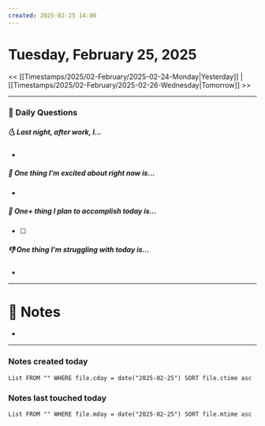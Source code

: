 ```yaml
---
created: 2025-02-25 14:00
---
```

# Tuesday, February 25, 2025

<< [[Timestamps/2025/02-February/2025-02-24-Monday|Yesterday]] | [[Timestamps/2025/02-February/2025-02-26-Wednesday|Tomorrow]] >>

---
### 📅 Daily Questions
##### 🌜 Last night, after work, I...
- 

##### 🙌 One thing I'm excited about right now is...
- 

##### 🚀 One+ thing I plan to accomplish today is...
- [ ] 

##### 👎 One thing I'm struggling with today is...
- 

---
# 📝 Notes
- 

---
### Notes created today
```dataview
List FROM "" WHERE file.cday = date("2025-02-25") SORT file.ctime asc
```

### Notes last touched today
```dataview
List FROM "" WHERE file.mday = date("2025-02-25") SORT file.mtime asc
```